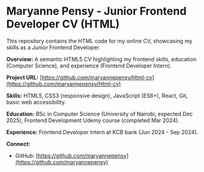 # Maryanne Pensy - Junior Frontend Developer CV (HTML)

This repository contains the HTML code for my online CV, showcasing my skills as a Junior Frontend Developer.

**Overview:** A semantic HTML5 CV highlighting my frontend skills, education (Computer Science), and experience (Frontend Developer Intern).

**Project URL:** [https://github.com/maryannepensy/Html-cv](https://github.com/maryannepensy/Html-cv)

**Skills:** HTML5, CSS3 (responsive design), JavaScript (ES6+), React, Git, basic web accessibility.

**Education:** BSc in Computer Science (University of Nairobi, expected Dec 2025), Frontend Development Udemy course (completed Mar 2024).

**Experience:** Frontend Developer Intern at KCB bank (Jun 2024 - Sep 2024).

**Connect:**
* GitHub: [https://github.com/maryannepensy](https://github.com/maryannepensy)

  
  
